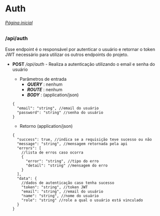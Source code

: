 # Auth

###### [Página inicial](../README.md)

### /api/auth

Esse endpoint é o responsável por autenticar o usuário e retornar o token JWT necessário para utilizar os outros endpoints do projeto.

- **POST** _/api/auth_ - Realiza a autenticação utilizando o email e senha do usuário

  - Parâmetros de entrada
    - _**QUERY**_ : nenhum
    - _**ROUTE**_ : nenhum
    - _**BODY**_ : (application/json)

  ```jsonc
  {
    "email": "string", //email do usuário
    "password": "string" //senha do usuário
  }
  ```

  - Retorno (application/json)

  ```jsonc
  {
    "success": true, //indica se a requisição teve sucesso ou não
    "message": "string", //mensagem retornada pela api
    "errors": [
      //lista de erros caso ocorra
      {
        "error": "string", //tipo do erro
        "detail": "string" //mensagem do erro
      }
    ],
    "data": {
      //dados de autenticação caso tenha sucesso
      "token": "string", //token JWT
      "email": "string", //email do usuário
      "name": "string", //nome do usuário
      "role": "string" //role a qual o usuário está vinculado
    }
  }
  ```
